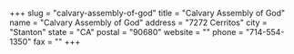 +++
slug = "calvary-assembly-of-god"
title = "Calvary Assembly of God"
name = "Calvary Assembly of God"
address = "7272 Cerritos"
city = "Stanton"
state = "CA"
postal = "90680"
website = ""
phone = "714-554-1350"
fax = ""
+++
